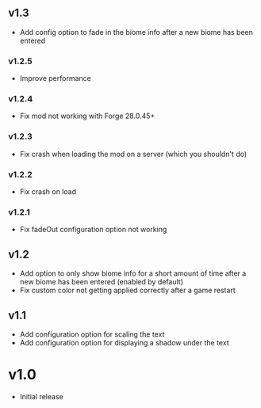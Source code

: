 ## v1.3
- Add config option to fade in the biome info after a new biome has been entered

### v1.2.5
- Improve performance

### v1.2.4
- Fix mod not working with Forge 28.0.45+

### v1.2.3
- Fix crash when loading the mod on a server (which you shouldn't do)

### v1.2.2
- Fix crash on load

### v1.2.1
- Fix fadeOut configuration option not working

## v1.2
- Add option to only show biome info for a short amount of time after a new biome has been entered (enabled by default)
- Fix custom color not getting applied correctly after a game restart

## v1.1
- Add configuration option for scaling the text
- Add configuration option for displaying a shadow under the text

# v1.0
- Initial release